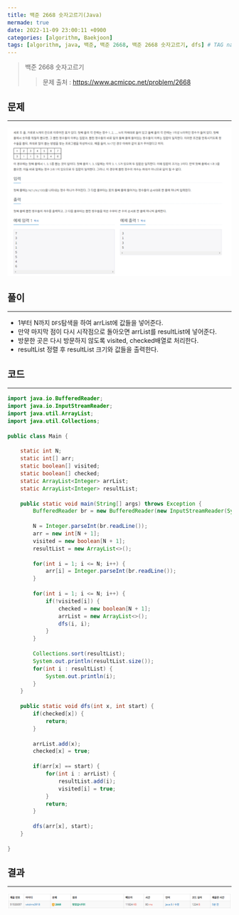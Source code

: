 ```yaml
---
title: 백준 2668 숫자고르기(Java)
mermade: true
date: 2022-11-09 23:00:11 +0900
categories: [algorithm, Baekjoon]
tags: [algorithm, java, 백준, 백준 2668, 백준 2668 숫자고르기, dfs] # TAG names should always be lowercase
---
```

>백준 2668 숫자고르기
>> 문제 출처 : <https://www.acmicpc.net/problem/2668>


## 문제
---
![백준](/assets/img/BOJ/2668.PNG)

## 풀이
---
- 1부터 N까지 ```DFS```탐색을 하여 arrList에 값들을 넣어준다.
- 만약 마지막 점이 다시 시작점으로 돌아오면 arrList를 resultList에 넣어준다.
- 방문한 곳은 다시 방문하지 않도록 visited, checked배열로 처리한다.
- resultList 정렬 후 resultList 크기와 값들을 출력한다.

## 코드
---
```java
import java.io.BufferedReader;
import java.io.InputStreamReader;
import java.util.ArrayList;
import java.util.Collections;

public class Main {
	
	static int N;
	static int[] arr;
	static boolean[] visited;
	static boolean[] checked;
	static ArrayList<Integer> arrList;
	static ArrayList<Integer> resultList;
	
	public static void main(String[] args) throws Exception {
		BufferedReader br = new BufferedReader(new InputStreamReader(System.in));
		
		N = Integer.parseInt(br.readLine());
		arr = new int[N + 1];
		visited = new boolean[N + 1];
		resultList = new ArrayList<>();
		
		for(int i = 1; i <= N; i++) {			
			arr[i] = Integer.parseInt(br.readLine());
		}
		
		for(int i = 1; i <= N; i++) {		
			if(!visited[i]) {
				checked = new boolean[N + 1];
				arrList = new ArrayList<>();
				dfs(i, i);
			}
		}
		
		Collections.sort(resultList);
		System.out.println(resultList.size());
		for(int i : resultList) {
			System.out.println(i);
		}
	}
	
	public static void dfs(int x, int start) {
		if(checked[x]) {
			return;
		}
		
		arrList.add(x);
		checked[x] = true;
		
		if(arr[x] == start) {
			for(int i : arrList) {
				resultList.add(i);
				visited[i] = true;	
			}
			return;
		}
		
		dfs(arr[x], start);
	}

}


```

## 결과
---
![백준](/assets/img/BOJ/2668_result.PNG)